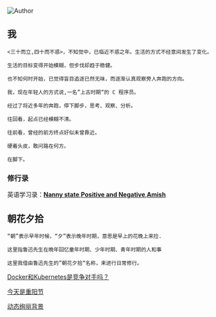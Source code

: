 ![Author](https://img.shields.io/badge/Author-subo-green)

## 我
```
<三十而立,四十而不惑>，不知觉中，已临近不惑之年。生活的方式不经意间发生了变化。

生活的目标变得开始模糊，但步伐却趋于稳健。

也不知何时开始，已觉得盲目追逐已然无味，而逐渐认真观察旁人奔跑的方向。

我，现在年轻人的方式说,一名”上古时期“的 C 程序员。

经过了将近多年的奔跑，停下脚步，思考、观察、分析。

往回看，起点已经模糊不清。

往前看，曾经的前方终点好似未曾靠近。

硬着头皮，敢问路在何方。

在脚下。
```

### 修行录

英语学习录：[**Nanny state**](/docs/learn/nannystate.md),[**Positive and Negative**](/docs/learn/positive.md),[**Amish**](docs/learn/amish.md)

## 朝花夕拾

```
“朝”表示早年时候，“夕”表示晚年时期，意思是早上的花晚上来捡.

这里指鲁迅先生在晩年回忆童年时期、少年时期、青年时期的人和事

这里我借由鲁迅先生的”朝花夕拾“名称，来进行日常修行。

```

[Docker和Kubernetes是竞争对手吗？](https://www.docker.com/blog/top-questions-docker-kubernetes-competitors-or-together/)

[今天是重阳节](/docs/logs/20191007.md)

[动态绚丽背景]([https://wangyasai.github.io/designtools.html)
